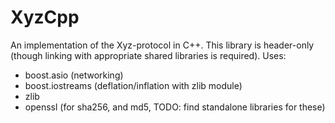 # XyzCpp
An implementation of the Xyz-protocol in C++.
This library is header-only (though linking with appropriate shared libraries is required).
Uses:
- boost.asio (networking)
- boost.iostreams (deflation/inflation with zlib module)
- zlib
- openssl (for sha256, and md5, TODO: find standalone libraries for these)